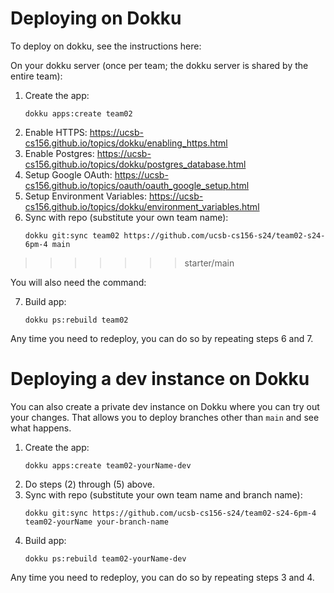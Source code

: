
# Deploying on Dokku

To deploy on dokku, see the instructions here:


On your dokku server (once per team; the dokku server is shared by the entire team):

1. Create the app: 
   ```
   dokku apps:create team02
   ```
2. Enable HTTPS: <https://ucsb-cs156.github.io/topics/dokku/enabling_https.html>
3. Enable Postgres: <https://ucsb-cs156.github.io/topics/dokku/postgres_database.html>
4. Setup Google OAuth: <https://ucsb-cs156.github.io/topics/oauth/oauth_google_setup.html>
5. Setup Environment Variables: <https://ucsb-cs156.github.io/topics/dokku/environment_variables.html>
6. Sync with repo (substitute your own team name):
   ```
   dokku git:sync team02 https://github.com/ucsb-cs156-s24/team02-s24-6pm-4 main
   ```
>>>>>>> starter/main

You will also need the command:


7. Build app:
   ```
   dokku ps:rebuild team02
   ```

Any time you need to redeploy, you can do so by repeating steps 6 and 7.

# Deploying a dev instance on Dokku

You can also create a private dev instance on Dokku
where you can try out your changes.  That allows you to 
deploy branches other than `main` and see what happens.

1. Create the app: 
   ```
   dokku apps:create team02-yourName-dev
   ```
2. Do steps (2) through (5) above.
3. Sync with repo (substitute your own team name and branch name):
   ```
   dokku git:sync https://github.com/ucsb-cs156-s24/team02-s24-6pm-4 team02-yourName your-branch-name
   ```
4. Build app:
   ```
   dokku ps:rebuild team02-yourName-dev
   ```

Any time you need to redeploy, you can do so by repeating steps 3 and 4.

